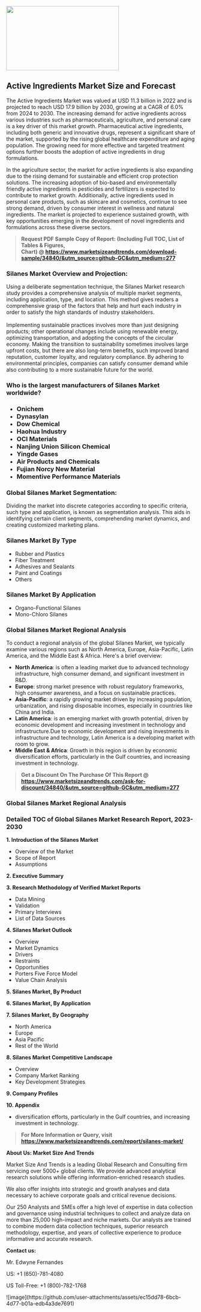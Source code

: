 <p><img class="alignnone size-medium wp-image-20088" src="https://ffe5etoiles.com/wp-content/uploads/2024/12/MST1-300x171.png" alt="" width="300" height="171" /></p><h2>Active Ingredients Market Size and Forecast</h2><p>The Active Ingredients Market was valued at USD 11.3 billion in 2022 and is projected to reach USD 17.9 billion by 2030, growing at a CAGR of 6.0% from 2024 to 2030. The increasing demand for active ingredients across various industries such as pharmaceuticals, agriculture, and personal care is a key driver of this market growth. Pharmaceutical active ingredients, including both generic and innovative drugs, represent a significant share of the market, supported by the rising global healthcare expenditure and aging population. The growing need for more effective and targeted treatment options further boosts the adoption of active ingredients in drug formulations.</p><p>In the agriculture sector, the market for active ingredients is also expanding due to the rising demand for sustainable and efficient crop protection solutions. The increasing adoption of bio-based and environmentally friendly active ingredients in pesticides and fertilizers is expected to contribute to market growth. Additionally, active ingredients used in personal care products, such as skincare and cosmetics, continue to see strong demand, driven by consumer interest in wellness and natural ingredients. The market is projected to experience sustained growth, with key opportunities emerging in the development of novel ingredients and formulations across these diverse sectors.</p></p><blockquote id="" class=""><strong>Request PDF Sample Copy of Report: (Including Full TOC, List of Tables &amp; Figures, Chart)&nbsp;@&nbsp;<strong><a href="https://www.marketsizeandtrends.com/download-sample/34840/&utm_source=github-GC&utm_medium=277" target="_blank">https://www.marketsizeandtrends.com/download-sample/34840/&utm_source=github-GC&utm_medium=277</a></strong></strong></blockquote><h3 id="" class="">Silanes Market&nbsp;Overview and Projection:</h3><p id="" class="">Using a deliberate segmentation technique, the Silanes Market research study provides a comprehensive analysis of multiple market segments, including application, type, and location. This method gives readers a comprehensive grasp of the factors that help and hurt each industry in order to satisfy the high standards of industry stakeholders. <br /> <br />Implementing sustainable practices involves more than just designing products; other operational changes include using renewable energy, optimizing transportation, and adopting the concepts of the circular economy. Making the transition to sustainability sometimes involves large upfront costs, but there are also long-term benefits, such improved brand reputation, customer loyalty, and regulatory compliance. By adhering to environmental principles, companies can satisfy consumer demand while also contributing to a more sustainable future for the world.</p><h3 id="" class="">Who is the largest manufacturers of&nbsp;Silanes Market worldwide?</h3><h3 class=""><p><ul><li>Onichem </li><li> Dynasylan </li><li> Dow Chemical </li><li> Haohua Industry </li><li> OCI Materials </li><li> Nanjing Union Silicon Chemical </li><li> Yingde Gases </li><li> Air Products and Chemicals </li><li> Fujian Norcy New Material </li><li> Momentive Performance Materials</li></ul></p></h3><h3 id="" class="">Global&nbsp;Silanes Market Segmentation:</h3><p id="" class="">Dividing the market into discrete categories according to specific criteria, such type and application, is known as segmentation analysis. This aids in identifying certain client segments, comprehending market dynamics, and creating customized marketing plans.</p><h3 id="" class="">Silanes Market&nbsp;By Type</h3><p><p><ul><li>Rubber and Plastics </li><li> Fiber Treatment </li><li> Adhesives and Sealants </li><li> Paint and Coatings </li><li> Others</p></li></ul></p></p><h3 id="" class="">Silanes Market&nbsp;By Application</h3><p class=""><p><ul><li>Organo-Functional Silanes </li><li> Mono-Chloro Silanes</li></ul></p></p><h3 id="" class="">Global Silanes Market Regional Analysis</h3><p id="" class="">To conduct a regional analysis of the global Silanes Market, we typically examine various regions such as North America, Europe, Asia-Pacific, Latin America, and the Middle East &amp; Africa. Here's a brief overview:</p><ul><li><strong>North America</strong>: is often a leading market due to advanced technology infrastructure, high consumer demand, and significant investment in R&amp;D.</li><li><strong>Europe</strong>: strong market presence with robust regulatory frameworks, high consumer awareness, and a focus on sustainable practices.</li><li><strong>Asia-Pacific</strong>: a rapidly growing market driven by increasing population, urbanization, and rising disposable incomes, especially in countries like China and India.</li><li><strong>Latin America</strong>: is an emerging market with growth potential, driven by economic development and increasing investment in technology and infrastructure.Due to economic development and rising investments in infrastructure and technology, Latin America is a developing market with room to grow.</li><li><strong>Middle East &amp; Africa</strong>: Growth in this region is driven by economic diversification efforts, particularly in the Gulf countries, and increasing investment in technology.</li></ul><blockquote id="" class=""><strong>Get a Discount On The Purchase Of This Report @ <strong><a href="https://www.marketsizeandtrends.com/ask-for-discount/34840/&utm_source=github-GC&utm_medium=277" target="_blank">https://www.marketsizeandtrends.com/ask-for-discount/34840/&utm_source=github-GC&utm_medium=277</a></strong></strong></blockquote><h3 id="" class="">Global Silanes Market Regional Analysis</h3><h3 id="" class="">Detailed TOC of Global Silanes Market Research Report, 2023-2030</h3><p id="" class=""><strong>1. Introduction of the Silanes Market</strong></p><ul><li>Overview of the Market</li><li>Scope of Report</li><li>Assumptions</li></ul><p id="" class=""><strong>2. Executive Summary</strong></p><p id="" class=""><strong>3. Research Methodology of Verified Market Reports</strong></p><ul><li>Data Mining</li><li>Validation</li><li>Primary Interviews</li><li>List of Data Sources</li></ul><p id="" class=""><strong>4. Silanes Market Outlook</strong></p><ul><li>Overview</li><li>Market Dynamics</li><li>Drivers</li><li>Restraints</li><li>Opportunities</li><li>Porters Five Force Model</li><li>Value Chain Analysis</li></ul><p id="" class=""><strong>5. Silanes Market, By Product</strong></p><p id="" class=""><strong>6. Silanes Market, By Application</strong></p><p id="" class=""><strong>7. Silanes Market, By Geography</strong></p><ul><li>North America</li><li>Europe</li><li>Asia Pacific</li><li>Rest of the World</li></ul><p id="" class=""><strong>8. Silanes Market Competitive Landscape</strong></p><ul><li>Overview</li><li>Company Market Ranking</li><li>Key Development Strategies</li></ul><p id="" class=""><strong>9. Company Profiles</strong></p><p id="" class=""><strong>10. Appendix</strong></p><ul><li>diversification efforts, particularly in the Gulf countries, and increasing investment in technology.</li></ul><blockquote id="" class=""><strong>For More Information or Query, visit <strong><strong><a href="https://www.marketsizeandtrends.com/report/silanes-market/" target="_blank">https://www.marketsizeandtrends.com/report/silanes-market/</a></strong></strong></strong></blockquote><p id="" class=""><strong>About Us: Market Size And Trends</strong></p><p id="" class="">Market Size And Trends is a leading Global Research and Consulting firm servicing over 5000+ global clients. We provide advanced analytical research solutions while offering information-enriched research studies.</p><p id="" class="">We also offer insights into strategic and growth analyses and data necessary to achieve corporate goals and critical revenue decisions.</p><p id="" class="">Our 250 Analysts and SMEs offer a high level of expertise in data collection and governance using industrial techniques to collect and analyze data on more than 25,000 high-impact and niche markets. Our analysts are trained to combine modern data collection techniques, superior research methodology, expertise, and years of collective experience to produce informative and accurate research.</p><p id="" class=""><strong>Contact us:</strong></p><p id="" class="">Mr. Edwyne Fernandes</p><p id="" class="">US: +1 (650)-781-4080</p><p id="" class="">US Toll-Free: +1 (800)-782-1768</p>
![image](https://github.com/user-attachments/assets/ec15dd78-6bcb-4d77-b01a-edb4a3de7691)

